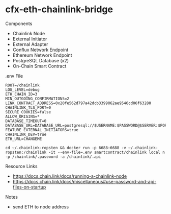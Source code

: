 # cfx-eth-chainlink-bridge

Components
- Chainlink Node
- External Initiator
- External Adapter
- Conflux Network Endpoint
- Ethereum Network Endpoint
- PostgreSQL Database (x2)
- On-Chain Smart Contract

.env File
```
ROOT=/chainlink
LOG_LEVEL=debug
ETH_CHAIN_ID=3
MIN_OUTGOING_CONFIRMATIONS=2
LINK_CONTRACT_ADDRESS=0x20fe562d797a42dcb3399062ae9546cd06f63280
CHAINLINK_TLS_PORT=0
SECURE_COOKIES=false
ALLOW_ORIGINS=*
DATABASE_TIMEOUT=0
DATABASE_URL=DATABASE_URL=postgresql://$USERNAME:$PASSWORD@$SERVER:$PORT/$DATABASE
FEATURE_EXTERNAL_INITIATORS=true
CHAINLINK_DEV=true
ETH_URL=CHANGEME
```

```
cd ~/.chainlink-ropsten && docker run -p 6688:6688 -v ~/.chainlink-ropsten:/chainlink -it --env-file=.env smartcontract/chainlink local n -p /chainlink/.password -a /chainlink/.api
```

Resource Links
- https://docs.chain.link/docs/running-a-chainlink-node
- https://docs.chain.link/docs/miscellaneous#use-password-and-api-files-on-startup

Notes
- send ETH to node address
